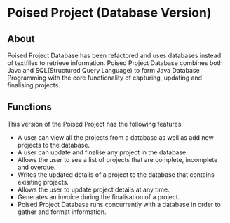 # Poised Project (Database Version)
## About
Poised Project Database has been refactored and uses databases instead of textfiles to retrieve information. Poised Project Database combines both Java and 
SQL(Structured Query Language) to form Java Database Programming with the core functionality of capturing, updating and finalising projects.
## Functions
This version of the Poised Project has the following features:
* A user can view all the projects from a database as well as add new projects to the database.
* A user can update and finalise any project in the database.
* Allows the user to see a list of projects that are complete, incomplete and overdue.
* Writes the updated details of a project to the database that contains exisiting projects.
* Allows the user to update project details at any time.
* Generates an invoice during the finalisation of a project.
* Poised Project Database runs concurrently with a database in order to gather and format information.
	   
